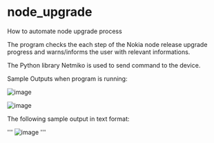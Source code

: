 # node_upgrade
How to automate node upgrade process

The program checks the each step of the Nokia node release upgrade progress and warns/informs the user with relevant informations. 

The Python library Netmiko is used to send command to the device. 

Sample Outputs when program is running: 

![image](https://user-images.githubusercontent.com/94804863/162928005-8656295b-e4ec-405f-8927-45f29189a9cc.png)

![image](https://user-images.githubusercontent.com/94804863/162928035-eb4e2868-e532-47eb-a85e-b5fd796b9e2c.png)

The following sample output in text format: 

'''
![image](https://user-images.githubusercontent.com/94804863/162928907-168016ae-0741-4861-81b6-db998ea5d10f.png)
'''
